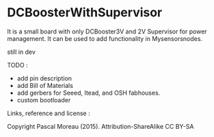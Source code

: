 # DCBoosterWithSupervisor 


It is a small board with only DCBooster3V and 2V Supervisor for power management. It can be used to add functionality in Mysensorsnodes. 

still in dev

TODO : 
- add pin description
- add Bill of Materials
- add gerbers for Seeed, Itead, and OSH fabhouses.
- custom bootloader


Links, reference and license :

Copyright Pascal Moreau (2015). Attribution-ShareAlike CC BY-SA
